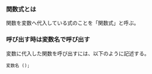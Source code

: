 ### 関数式とは

関数を変数へ代入している式のことを「関数式」と呼ぶ。

### 呼び出す時は変数名で呼び出す

変数に代入した関数を呼び出すには、以下のように記述する。

```
変数名 ();
```


